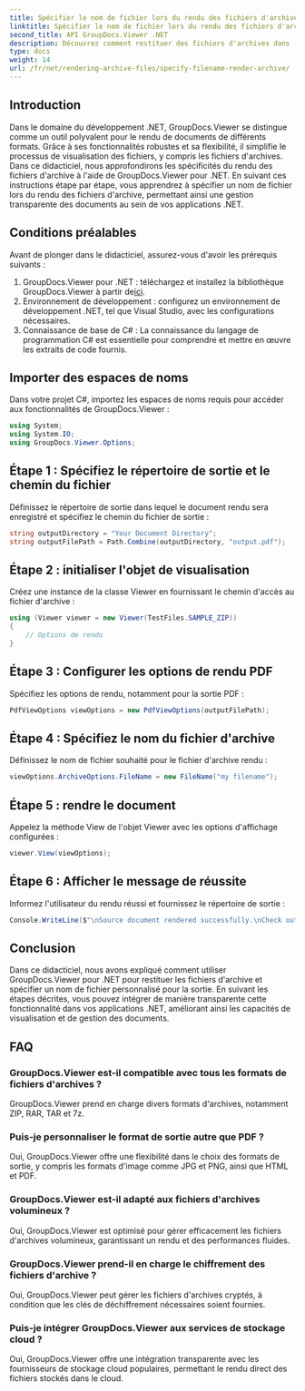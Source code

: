 ```yaml
---
title: Spécifier le nom de fichier lors du rendu des fichiers d'archive
linktitle: Spécifier le nom de fichier lors du rendu des fichiers d'archive
second_title: API GroupDocs.Viewer .NET
description: Découvrez comment restituer des fichiers d'archives dans .NET à l'aide de GroupDocs.Viewer, améliorant ainsi les capacités de gestion de documents.
type: docs
weight: 14
url: /fr/net/rendering-archive-files/specify-filename-render-archive/
---
```

## Introduction
Dans le domaine du développement .NET, GroupDocs.Viewer se distingue comme un outil polyvalent pour le rendu de documents de différents formats. Grâce à ses fonctionnalités robustes et sa flexibilité, il simplifie le processus de visualisation des fichiers, y compris les fichiers d'archives. Dans ce didacticiel, nous approfondirons les spécificités du rendu des fichiers d'archive à l'aide de GroupDocs.Viewer pour .NET. En suivant ces instructions étape par étape, vous apprendrez à spécifier un nom de fichier lors du rendu des fichiers d'archive, permettant ainsi une gestion transparente des documents au sein de vos applications .NET.
## Conditions préalables
Avant de plonger dans le didacticiel, assurez-vous d'avoir les prérequis suivants :
1.  GroupDocs.Viewer pour .NET : téléchargez et installez la bibliothèque GroupDocs.Viewer à partir de[ici](https://releases.groupdocs.com/viewer/net/).
2. Environnement de développement : configurez un environnement de développement .NET, tel que Visual Studio, avec les configurations nécessaires.
3. Connaissance de base de C# : La connaissance du langage de programmation C# est essentielle pour comprendre et mettre en œuvre les extraits de code fournis.

## Importer des espaces de noms
Dans votre projet C#, importez les espaces de noms requis pour accéder aux fonctionnalités de GroupDocs.Viewer :
```csharp
using System;
using System.IO;
using GroupDocs.Viewer.Options;
```
## Étape 1 : Spécifiez le répertoire de sortie et le chemin du fichier
Définissez le répertoire de sortie dans lequel le document rendu sera enregistré et spécifiez le chemin du fichier de sortie :
```csharp
string outputDirectory = "Your Document Directory";
string outputFilePath = Path.Combine(outputDirectory, "output.pdf");
```
## Étape 2 : initialiser l'objet de visualisation
Créez une instance de la classe Viewer en fournissant le chemin d'accès au fichier d'archive :
```csharp
using (Viewer viewer = new Viewer(TestFiles.SAMPLE_ZIP))
{
    // Options de rendu
}
```
## Étape 3 : Configurer les options de rendu PDF
Spécifiez les options de rendu, notamment pour la sortie PDF :
```csharp
PdfViewOptions viewOptions = new PdfViewOptions(outputFilePath);
```
## Étape 4 : Spécifiez le nom du fichier d'archive
Définissez le nom de fichier souhaité pour le fichier d'archive rendu :
```csharp
viewOptions.ArchiveOptions.FileName = new FileName("my filename");
```
## Étape 5 : rendre le document
Appelez la méthode View de l'objet Viewer avec les options d'affichage configurées :
```csharp
viewer.View(viewOptions);
```
## Étape 6 : Afficher le message de réussite
Informez l'utilisateur du rendu réussi et fournissez le répertoire de sortie :
```csharp
Console.WriteLine($"\nSource document rendered successfully.\nCheck output in {outputDirectory}.");
```

## Conclusion
Dans ce didacticiel, nous avons expliqué comment utiliser GroupDocs.Viewer pour .NET pour restituer les fichiers d'archive et spécifier un nom de fichier personnalisé pour la sortie. En suivant les étapes décrites, vous pouvez intégrer de manière transparente cette fonctionnalité dans vos applications .NET, améliorant ainsi les capacités de visualisation et de gestion des documents.
## FAQ
### GroupDocs.Viewer est-il compatible avec tous les formats de fichiers d'archives ?
GroupDocs.Viewer prend en charge divers formats d'archives, notamment ZIP, RAR, TAR et 7z.
### Puis-je personnaliser le format de sortie autre que PDF ?
Oui, GroupDocs.Viewer offre une flexibilité dans le choix des formats de sortie, y compris les formats d'image comme JPG et PNG, ainsi que HTML et PDF.
### GroupDocs.Viewer est-il adapté aux fichiers d'archives volumineux ?
Oui, GroupDocs.Viewer est optimisé pour gérer efficacement les fichiers d'archives volumineux, garantissant un rendu et des performances fluides.
### GroupDocs.Viewer prend-il en charge le chiffrement des fichiers d'archive ?
Oui, GroupDocs.Viewer peut gérer les fichiers d'archives cryptés, à condition que les clés de déchiffrement nécessaires soient fournies.
### Puis-je intégrer GroupDocs.Viewer aux services de stockage cloud ?
Oui, GroupDocs.Viewer offre une intégration transparente avec les fournisseurs de stockage cloud populaires, permettant le rendu direct des fichiers stockés dans le cloud.